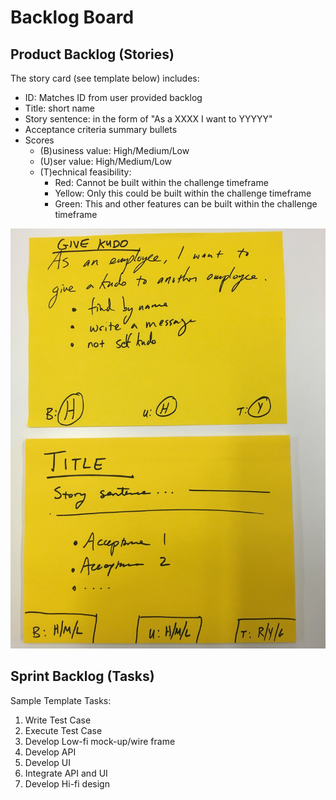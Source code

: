 # Backlog Board


## Product Backlog (Stories)

The story card (see template below) includes:
* ID: Matches ID from user provided backlog
* Title: short name
* Story sentence: in the form of "As a XXXX I want to YYYYY"
* Acceptance criteria summary bullets
* Scores
  - (B)usiness value: High/Medium/Low 
  - (U)ser value: High/Medium/Low
  - (T)echnical feasibility: 
    * Red: Cannot be built within the challenge timeframe
    * Yellow: Only this could be built within the challenge timeframe
    * Green: This and other features can be built within the challenge timeframe

![example card](example_backlog_card.jpg)

## Sprint Backlog (Tasks)

Sample Template Tasks:
1. Write Test Case
2. Execute Test Case
3. Develop Low-fi mock-up/wire frame
4. Develop API
5. Develop UI
6. Integrate API and UI
7. Develop Hi-fi design
